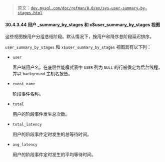 > 原文：[`dev.mysql.com/doc/refman/8.0/en/sys-user-summary-by-stages.html`](https://dev.mysql.com/doc/refman/8.0/en/sys-user-summary-by-stages.html)

#### 30.4.3.44 用户 _summary_by_stages 和 x$user_summary_by_stages 视图

这些视图按用户分组总结阶段。默认情况下，按用户和降序总阶段延迟排序。

`user_summary_by_stages` 和 `x$user_summary_by_stages` 视图具有以下列：

+   `user`

    客户端用户名。在底层性能模式表中 `USER` 列为 `NULL` 的行被假定为后台线程，并以 `background` 主机名报告。

+   `event_name`

    阶段事件名称。

+   `total`

    用户的阶段事件发生总次数。

+   `total_latency`

    用户的阶段事件定时发生的总等待时间。

+   `avg_latency`

    用户的阶段事件定时发生的平均等待时间。
